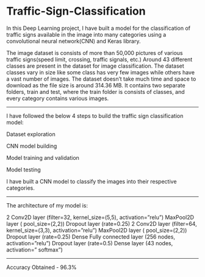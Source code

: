 # Traffic-Sign-Classification

In this Deep Learning project, I have built a model for the classification of traffic signs available in the image into many categories using a convolutional neural network(CNN) and Keras library.

The image dataset is consists of more than 50,000 pictures of various traffic signs(speed limit, crossing, traffic signals, etc.) Around 43 different classes are present in the dataset for image classification. The dataset classes vary in size like some class has very few images while others have a vast number of images. The dataset doesn’t take much time and space to download as the file size is around 314.36 MB. It contains two separate folders, train and test, where the train folder is consists of classes, and every category contains various images.

--------------------------------------------------------------------------------------

I have followed the below 4 steps to build the traffic sign classification model:

Dataset exploration

CNN model building

Model training and validation

Model testing

I have built a CNN model to classify the images into their respective categories.

--------------------------------------------------------------------------------------

The architecture of my model is:

2 Conv2D layer (filter=32, kernel_size=(5,5), activation=”relu”)
MaxPool2D layer ( pool_size=(2,2))
Dropout layer (rate=0.25)
2 Conv2D layer (filter=64, kernel_size=(3,3), activation=”relu”)
MaxPool2D layer ( pool_size=(2,2))
Dropout layer (rate=0.25)
Dense Fully connected layer (256 nodes, activation=”relu”)
Dropout layer (rate=0.5)
Dense layer (43 nodes, activation=” softmax”)

--------------------------------------------------------------------------------------

Accuracy Obtained - 96.3%
